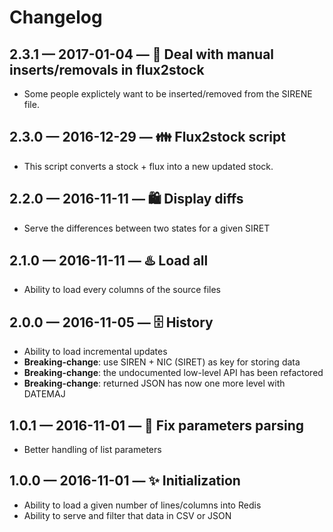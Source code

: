 # Changelog

## 2.3.1 — 2017-01-04 — 👻 Deal with manual inserts/removals in flux2stock

* Some people explictely want to be inserted/removed from the SIRENE file.


## 2.3.0 — 2016-12-29 — 👪 Flux2stock script

* This script converts a stock + flux into a new updated stock.


## 2.2.0 — 2016-11-11 — 🛍 Display diffs

* Serve the differences between two states for a given SIRET


## 2.1.0 — 2016-11-11 — ♨️ Load all

* Ability to load every columns of the source files


## 2.0.0 — 2016-11-05 — 🗄 History

* Ability to load incremental updates
* **Breaking-change**: use SIREN + NIC (SIRET) as key for storing data
* **Breaking-change**: the undocumented low-level API has been refactored
* **Breaking-change**: returned JSON has now one more level with DATEMAJ


## 1.0.1 — 2016-11-01 — 🐞 Fix parameters parsing

* Better handling of list parameters


## 1.0.0 — 2016-11-01 — ✨ Initialization

* Ability to load a given number of lines/columns into Redis
* Ability to serve and filter that data in CSV or JSON
